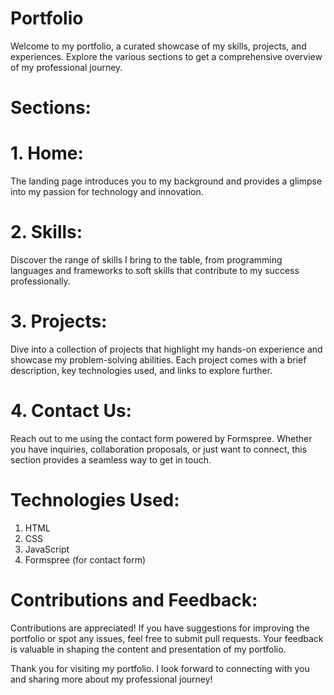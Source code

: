 # Portfolio

Welcome to my portfolio, a curated showcase of my skills, projects, and experiences. Explore the various sections to get a comprehensive overview of my professional journey.

# Sections:
# 1. Home:
The landing page introduces you to my background and provides a glimpse into my passion for technology and innovation.
# 2. Skills:
Discover the range of skills I bring to the table, from programming languages and frameworks to soft skills that contribute to my success professionally.
# 3. Projects:
Dive into a collection of projects that highlight my hands-on experience and showcase my problem-solving abilities. Each project comes with a brief description, key technologies used, and links to explore further.
# 4. Contact Us:
Reach out to me using the contact form powered by Formspree. Whether you have inquiries, collaboration proposals, or just want to connect, this section provides a seamless way to get in touch.

# Technologies Used:
1. HTML
2. CSS
3. JavaScript
4. Formspree (for contact form)

# Contributions and Feedback:
Contributions are appreciated! If you have suggestions for improving the portfolio or spot any issues, feel free to submit pull requests. Your feedback is valuable in shaping the content and presentation of my portfolio.

Thank you for visiting my portfolio. I look forward to connecting with you and sharing more about my professional journey!
